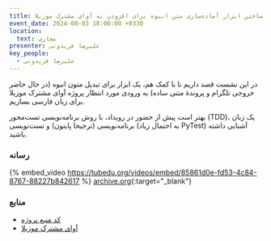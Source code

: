 ```yaml
---
title: ساختن ابزار آماده‌سازی متن انبوه برای افزودن به آوای مشترک موزیلا
event_date: 2024-08-03 18:00:00 +0330
location:
  text: مجازی
presenter: علیرضا فریدونی
key_people:
  - علیرضا فریدونی
---
```


در این نشست قصد داریم تا با کمک هم، یک ابزار برای تبدیل متون انبوه (در حال حاضر خروجی تلگرام و پروندهٔ متنی ساده) به ورودی مورد انتظار پروژه آوای مشترک موزیلا برای زبان فارسی بسازیم.

بهتر است پیش از حضور در رویداد، با روش برنامه‌نویسی تست‌محور (TDD)، یک زبان برنامه‌نویسی (ترجیحا پایتون) و تست‌نویسی (به احتمال زیاد PyTest) آشنایی داشته باشید.

### رسانه

{% embed_video https://tubedu.org/videos/embed/85861d0e-fd53-4c84-8767-88227b842617 %}
[archive.org](https://archive.org/details/done-08-mcv-bulk-processort){:target="_blank"}

### منابع
- [کد منبع پروژه](https://gitlab.com/arf1372/mozilla-commonvoice)
- [آوای مشترک موزیلا](https://commonvoice.mozilla.org/fa)
